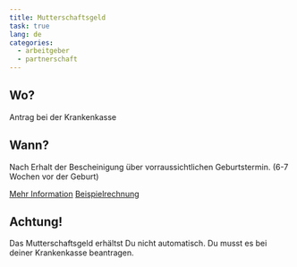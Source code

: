 ```yaml
---
title: Mutterschaftsgeld
task: true
lang: de
categories:
  - arbeitgeber
  - partnerschaft
---
```


## Wo?

Antrag bei der Krankenkasse

## Wann?

Nach Erhalt der Bescheinigung über vorraussichtlichen Geburtstermin. (6-7 Wochen vor der Geburt)

[Mehr Information](https://www.schwanger-in-bayern.de/beruf/eltern/schwangerschaft/index.php)
[Beispielrechnung](./Beispielrechnung/)

## Achtung!

Das Mutterschaftsgeld erhältst Du nicht automatisch. Du musst es bei deiner Krankenkasse beantragen.
